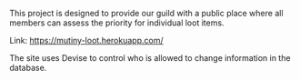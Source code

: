 This project is designed to provide our guild with a public place where all members can assess the priority for individual loot items.

Link: https://mutiny-loot.herokuapp.com/

The site uses Devise to control who is allowed to change information in the database.
